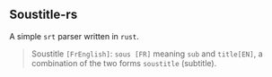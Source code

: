 ## Soustitle-rs

A simple `srt` parser written in `rust`.

>Soustitle `[FrEnglish]`: `sous [FR]` meaning `sub` and `title[EN]`, a combination of the two forms `soustitle` (subtitle).